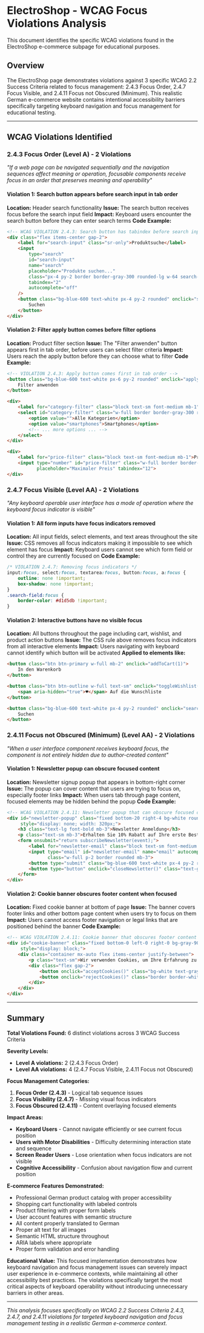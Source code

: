 # ElectroShop - WCAG Focus Violations Analysis

This document identifies the specific WCAG violations found in the ElectroShop e-commerce subpage for educational purposes.

## Overview

The ElectroShop page demonstrates violations against 3 specific WCAG 2.2 Success Criteria related to focus management: 2.4.3 Focus Order, 2.4.7 Focus Visible, and 2.4.11 Focus not Obscured (Minimum). This realistic German e-commerce website contains intentional accessibility barriers specifically targeting keyboard navigation and focus management for educational testing.

---

## WCAG Violations Identified

### **2.4.3 Focus Order (Level A) - 2 Violations**
*"If a web page can be navigated sequentially and the navigation sequences affect meaning or operation, focusable components receive focus in an order that preserves meaning and operability"*

#### Violation 1: Search button appears before search input in tab order
**Location:** Header search functionality
**Issue:** The search button receives focus before the search input field
**Impact:** Keyboard users encounter the search button before they can enter search terms
**Code Example:**
```html
<!-- WCAG VIOLATION 2.4.3: Search button has tabindex before search input -->
<div class="flex items-center gap-2">
    <label for="search-input" class="sr-only">Produktsuche</label>
    <input 
        type="search" 
        id="search-input"
        name="search"
        placeholder="Produkte suchen..."
        class="px-4 py-2 border border-gray-300 rounded-lg w-64 search-field"
        tabindex="2"
        autocomplete="off"
    />
    <button class="bg-blue-600 text-white px-4 py-2 rounded" onclick="searchProducts()" tabindex="1">
        Suchen
    </button>
</div>
```

#### Violation 2: Filter apply button comes before filter options
**Location:** Product filter section
**Issue:** The "Filter anwenden" button appears first in tab order, before users can select filter criteria
**Impact:** Users reach the apply button before they can choose what to filter
**Code Example:**
```html
<!-- VIOLATION 2.4.3: Apply button comes first in tab order -->
<button class="bg-blue-600 text-white px-6 py-2 rounded" onclick="applyFilters()" tabindex="10">
    Filter anwenden
</button>

<div>
    <label for="category-filter" class="block text-sm font-medium mb-1">Kategorie</label>
    <select id="category-filter" class="w-full border border-gray-300 rounded px-3 py-2" tabindex="11">
        <option value="">Alle Kategorien</option>
        <option value="smartphones">Smartphones</option>
        <!-- ... more options ... -->
    </select>
</div>

<div>
    <label for="price-filter" class="block text-sm font-medium mb-1">Preis bis</label>
    <input type="number" id="price-filter" class="w-full border border-gray-300 rounded px-3 py-2" 
           placeholder="Maximaler Preis" tabindex="12">
</div>
```

### **2.4.7 Focus Visible (Level AA) - 2 Violations**
*"Any keyboard operable user interface has a mode of operation where the keyboard focus indicator is visible"*

#### Violation 1: All form inputs have focus indicators removed
**Location:** All input fields, select elements, and text areas throughout the site
**Issue:** CSS removes all focus indicators making it impossible to see which element has focus
**Impact:** Keyboard users cannot see which form field or control they are currently focused on
**Code Example:**
```css
/* VIOLATION 2.4.7: Removing focus indicators */
input:focus, select:focus, textarea:focus, button:focus, a:focus {
    outline: none !important;
    box-shadow: none !important;
}
.search-field:focus {
    border-color: #d1d5db !important;
}
```

#### Violation 2: Interactive buttons have no visible focus
**Location:** All buttons throughout the page including cart, wishlist, and product action buttons
**Issue:** The CSS rule above removes focus indicators from all interactive elements
**Impact:** Users navigating with keyboard cannot identify which button will be activated
**Applied to elements like:**
```html
<button class="btn btn-primary w-full mb-2" onclick="addToCart(1)">
    In den Warenkorb
</button>

<button class="btn btn-outline w-full text-sm" onclick="toggleWishlist(1)">
    <span aria-hidden="true">♥</span> Auf die Wunschliste
</button>

<button class="bg-blue-600 text-white px-4 py-2 rounded" onclick="searchProducts()">
    Suchen
</button>
```

### **2.4.11 Focus not Obscured (Minimum) (Level AA) - 2 Violations**
*"When a user interface component receives keyboard focus, the component is not entirely hidden due to author-created content"*

#### Violation 1: Newsletter popup can obscure focused content
**Location:** Newsletter signup popup that appears in bottom-right corner
**Issue:** The popup can cover content that users are trying to focus on, especially footer links
**Impact:** When users tab through page content, focused elements may be hidden behind the popup
**Code Example:**
```html
<!-- WCAG VIOLATION 2.4.11: Newsletter popup that can obscure focused content -->
<div id="newsletter-popup" class="fixed bottom-20 right-4 bg-white rounded-lg shadow-2xl p-6 z-50" 
     style="display: none; width: 320px;">
    <h3 class="text-lg font-bold mb-3">Newsletter Anmeldung</h3>
    <p class="text-sm mb-3">Erhalten Sie 10% Rabatt auf Ihre erste Bestellung!</p>
    <form onsubmit="return subscribeNewsletter(event);">
        <label for="newsletter-email" class="block text-sm font-medium mb-1">E-Mail-Adresse</label>
        <input type="email" id="newsletter-email" name="email" autocomplete="email" required 
               class="w-full p-2 border rounded mb-3">
        <button type="submit" class="bg-blue-600 text-white px-4 py-2 rounded w-full">Jetzt anmelden</button>
        <button type="button" onclick="closeNewsletter()" class="text-gray-500 text-sm mt-2">Später erinnern</button>
    </form>
</div>
```

#### Violation 2: Cookie banner obscures footer content when focused
**Location:** Fixed cookie banner at bottom of page
**Issue:** The banner covers footer links and other bottom page content when users try to focus on them
**Impact:** Users cannot access footer navigation or legal links that are positioned behind the banner
**Code Example:**
```html
<!-- WCAG VIOLATION 2.4.11: Cookie banner that obscures footer content when focused -->
<div id="cookie-banner" class="fixed bottom-0 left-0 right-0 bg-gray-900 text-white p-4 z-40" 
     style="display: block;">
    <div class="container mx-auto flex items-center justify-between">
        <p class="text-sm">Wir verwenden Cookies, um Ihre Erfahrung zu verbessern. Mit der Nutzung unserer Website stimmen Sie unserer Cookie-Richtlinie zu.</p>
        <div class="flex gap-2">
            <button onclick="acceptCookies()" class="bg-white text-gray-900 px-4 py-2 rounded text-sm">Alle akzeptieren</button>
            <button onclick="rejectCookies()" class="border border-white px-4 py-2 rounded text-sm">Nur notwendige</button>
        </div>
    </div>
</div>
```

---

## Summary

**Total Violations Found:** 6 distinct violations across 3 WCAG Success Criteria

**Severity Levels:**
- **Level A violations:** 2 (2.4.3 Focus Order)
- **Level AA violations:** 4 (2.4.7 Focus Visible, 2.4.11 Focus not Obscured)

**Focus Management Categories:**
1. **Focus Order (2.4.3)** - Logical tab sequence issues
2. **Focus Visibility (2.4.7)** - Missing visual focus indicators
3. **Focus Obscured (2.4.11)** - Content overlaying focused elements

**Impact Areas:**
- **Keyboard Users** - Cannot navigate efficiently or see current focus position
- **Users with Motor Disabilities** - Difficulty determining interaction state and sequence
- **Screen Reader Users** - Lose orientation when focus indicators are not visible
- **Cognitive Accessibility** - Confusion about navigation flow and current position

**E-commerce Features Demonstrated:**
- Professional German product catalog with proper accessibility
- Shopping cart functionality with labeled controls
- Product filtering with proper form labels
- User account features with semantic structure
- All content properly translated to German
- Proper alt text for all images
- Semantic HTML structure throughout
- ARIA labels where appropriate
- Proper form validation and error handling

**Educational Value:** This focused implementation demonstrates how keyboard navigation and focus management issues can severely impact user experience in e-commerce contexts, while maintaining all other accessibility best practices. The violations specifically target the most critical aspects of keyboard operability without introducing unnecessary barriers in other areas.

---

*This analysis focuses specifically on WCAG 2.2 Success Criteria 2.4.3, 2.4.7, and 2.4.11 violations for targeted keyboard navigation and focus management testing in a realistic German e-commerce context.*